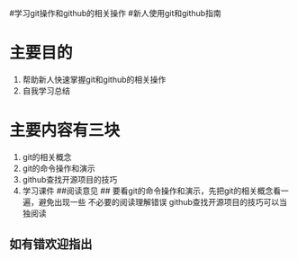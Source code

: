 #学习git操作和github的相关操作
#新人使用git和github指南
# 主要目的 #
1. 帮助新人快速掌握git和github的相关操作
2. 自我学习总结
# 主要内容有三块 #
1. git的相关概念
2. git的命令操作和演示
3. github查找开源项目的技巧
4. 学习课件
##阅读意见 ##
要看git的命令操作和演示，先把git的相关概念看一遍，避免出现一些
不必要的阅读理解错误
github查找开源项目的技巧可以当独阅读

## 如有错欢迎指出 ##

